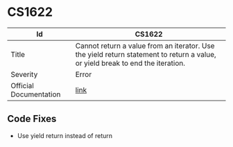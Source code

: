 # CS1622

| Id                     | CS1622                                                                                                                           |
| ---------------------- | -------------------------------------------------------------------------------------------------------------------------------- |
| Title                  | Cannot return a value from an iterator\. Use the yield return statement to return a value, or yield break to end the iteration\. |
| Severity               | Error                                                                                                                            |
| Official Documentation | [link](http://docs.microsoft.com/en-us/dotnet/csharp/misc/cs1622)                                                                |

## Code Fixes

* Use yield return instead of return


